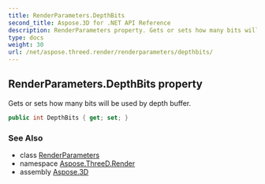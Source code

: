 ```yaml
---
title: RenderParameters.DepthBits
second_title: Aspose.3D for .NET API Reference
description: RenderParameters property. Gets or sets how many bits will be used by depth buffer
type: docs
weight: 30
url: /net/aspose.threed.render/renderparameters/depthbits/
---
```

## RenderParameters.DepthBits property

Gets or sets how many bits will be used by depth buffer.

```csharp
public int DepthBits { get; set; }
```

### See Also

* class [RenderParameters](../)
* namespace [Aspose.ThreeD.Render](../../../aspose.threed.render/)
* assembly [Aspose.3D](../../../)


